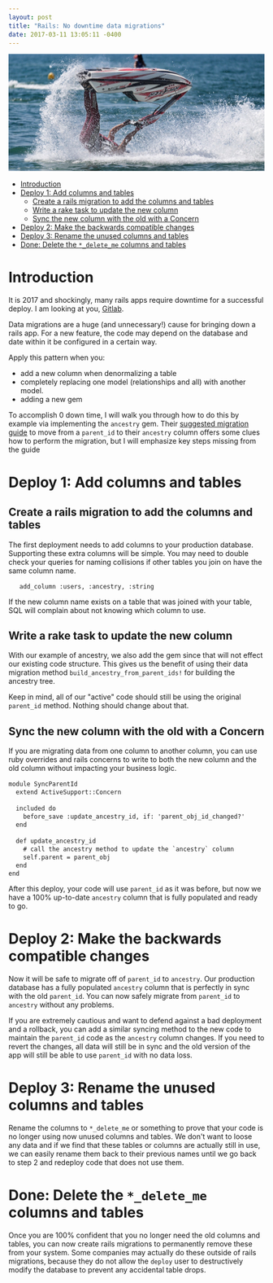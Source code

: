 ```yaml
---
layout: post
title: "Rails: No downtime data migrations"
date: 2017-03-11 13:05:11 -0400
---
```

<img src="/images/jetski.jpg" alt="jetski flip" title="Rails: No down time data migrations" class="banner-img" />
<!-- TOC -->

- [Introduction](#introduction)
- [Deploy 1: Add columns and tables](#deploy-1-add-columns-and-tables)
  - [Create a rails migration to add the columns and tables](#create-a-rails-migration-to-add-the-columns-and-tables)
  - [Write a rake task to update the new column](#write-a-rake-task-to-update-the-new-column)
  - [Sync the new column with the old with a Concern](#sync-the-new-column-with-the-old-with-a-concern)
- [Deploy 2: Make the backwards compatible changes](#deploy-2-make-the-backwards-compatible-changes)
- [Deploy 3: Rename the unused columns and tables](#deploy-3-rename-the-unused-columns-and-tables)
- [Done: Delete the `*_delete_me` columns and tables](#done-delete-the-_delete_me-columns-and-tables)

<!-- /TOC -->
# Introduction

It is 2017 and shockingly, many rails apps require downtime for a successful deploy.  I am looking at you, [Gitlab](https://docs.gitlab.com/ee/development/migration_style_guide.html#downtime-tagging).

Data migrations are a huge (and unnecessary!) cause for bringing down a rails app. For a new feature, the code may depend on the database and date within it be configured in a certain way.  

Apply this pattern when you:
  - add a new column when denormalizing a table
  - completely replacing one model (relationships and all) with another model.
  - adding a new gem

To accomplish 0 down time, I will walk you through how to do this by example via implementing the `ancestry` gem.  Their [suggested migration guide](https://github.com/stefankroes/ancestry#migrating-from-plugin-that-uses-parent_id-column) to move from a `parent_id` to their `ancestry` column offers some clues how to perform the migration, but I will emphasize key steps missing from the guide

# Deploy 1: Add columns and tables

## Create a rails migration to add the columns and tables
The first deployment needs to add columns to your production database.  Supporting these extra columns will be simple.  You may need to double check your queries for naming collisions if other tables you join on have the same column name.

```
   add_column :users, :ancestry, :string
```

If the new column name exists on a table that was joined with your table, SQL will complain about not knowing which column to use.

## Write a rake task to update the new column
With our example of ancestry, we also add the gem since that will not effect our existing code structure.  This gives us the benefit of using their data migration method `build_ancestry_from_parent_ids!` for building the ancestry tree.

Keep in mind, all of our "active" code should still be using the original `parent_id` method.  Nothing should change about that.

## Sync the new column with the old with a Concern
If you are migrating data from one column to another column, you can use ruby overrides and rails concerns to write to both the new column and the old column without impacting your business logic.

```
module SyncParentId
  extend ActiveSupport::Concern

  included do
    before_save :update_ancestry_id, if: 'parent_obj_id_changed?'
  end

  def update_ancestry_id
    # call the ancestry method to update the `ancestry` column
    self.parent = parent_obj
  end
end

```

After this deploy, your code will use `parent_id` as it was before, but now we have a 100% up-to-date `ancestry` column that is fully populated and ready to go.  

# Deploy 2: Make the backwards compatible changes
Now it will be safe to migrate off of `parent_id` to `ancestry`.  Our production database has a fully populated `ancestry` column that is perfectly in sync with the old `parent_id`.  You can now safely migrate from `parent_id` to `ancestry` without any problems.

If you are extremely cautious and want to defend against a bad deployment and a rollback, you can add a similar syncing method to the new code to maintain the `parent_id` code as the `ancestry` column changes.  If you need to revert the changes, all data will still be in sync and the old version of the app will still be able to use `parent_id` with no data loss.

# Deploy 3: Rename the unused columns and tables

Rename the columns to `*_delete_me` or something to prove that your code is no longer using now unused columns and tables.  We don't want to loose any data and if we find that these tables or columns are actually still in use, we can easily rename them back to their previous names until we go back to step 2 and redeploy code that does not use them.

# Done: Delete the `*_delete_me` columns and tables

Once you are 100% confident that you no longer need the old columns and tables, you can now create rails migrations to permanently remove these from your system.  Some companies may actually do these outside of rails migrations, because they do not allow the `deploy` user to destructively modify the database to prevent any accidental table drops.

